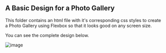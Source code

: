 ## A Basic Design for a Photo Gallery

This folder contains an html file with it's corresponding css styles to create a Photo Gallery using Flexbox so that it looks good on any screen size.

You can see the complete design below.

![image](https://github.com/Nathnael-G/FCC-Responsive-web-designs/assets/120024349/f3e4abdf-5519-483b-bc38-b4bc58189f96)
